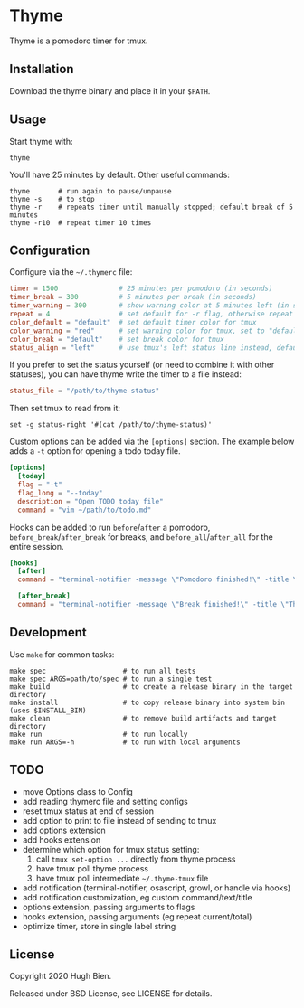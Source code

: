 # Thyme

Thyme is a pomodoro timer for tmux.

## Installation

Download the thyme binary and place it in your `$PATH`.

## Usage

Start thyme with:

```
thyme
```

You'll have 25 minutes by default. Other useful commands:

```
thyme       # run again to pause/unpause
thyme -s    # to stop
thyme -r    # repeats timer until manually stopped; default break of 5 minutes
thyme -r10  # repeat timer 10 times
```

## Configuration

Configure via the `~/.thymerc` file:

```toml
timer = 1500               # 25 minutes per pomodoro (in seconds)
timer_break = 300          # 5 minutes per break (in seconds)
timer_warning = 300        # show warning color at 5 minutes left (in seconds)
repeat = 4                 # set default for -r flag, otherwise repeat indefinitely
color_default = "default"  # set default timer color for tmux
color_warning = "red"      # set warning color for tmux, set to "default" to disable
color_break = "default"    # set break color for tmux
status_align = "left"      # use tmux's left status line instead, defaults to "right"
```

If you prefer to set the status yourself (or need to combine it with other statuses), you can have
thyme write the timer to a file instead:

```toml
status_file = "/path/to/thyme-status"
```

Then set tmux to read from it:

```
set -g status-right '#(cat /path/to/thyme-status)'
```

Custom options can be added via the `[options]` section. The example below adds a `-t` option for
opening a todo today file.

```toml
[options]
  [today]
  flag = "-t"
  flag_long = "--today"
  description = "Open TODO today file"
  command = "vim ~/path/to/todo.md"
```

Hooks can be added to run `before`/`after` a pomodoro, `before_break`/`after_break` for breaks,
and `before_all`/`after_all` for the entire session.

```toml
[hooks]
  [after]
  command = "terminal-notifier -message \"Pomodoro finished!\" -title \"Thyme\""

  [after_break]
  command = "terminal-notifier -message \"Break finished!\" -title \"Thyme\""
```

## Development

Use `make` for common tasks:

```
make spec                   # to run all tests
make spec ARGS=path/to/spec # to run a single test
make build                  # to create a release binary in the target directory
make install                # to copy release binary into system bin (uses $INSTALL_BIN)
make clean                  # to remove build artifacts and target directory
make run                    # to run locally
make run ARGS=-h            # to run with local arguments
```

## TODO

* move Options class to Config
* add reading thymerc file and setting configs
* reset tmux status at end of session
* add option to print to file instead of sending to tmux
* add options extension
* add hooks extension
* determine which option for tmux status setting:
  1. call `tmux set-option ...` directly from thyme process
  2. have tmux poll thyme process
  3. have tmux poll intermediate `~/.thyme-tmux` file
* add notification (terminal-notifier, osascript, growl, or handle via hooks)
* add notification customization, eg custom command/text/title
* options extension, passing arguments to flags
* hooks extension, passing arguments (eg repeat current/total)
* optimize timer, store in single label string

## License

Copyright 2020 Hugh Bien.

Released under BSD License, see LICENSE for details.
